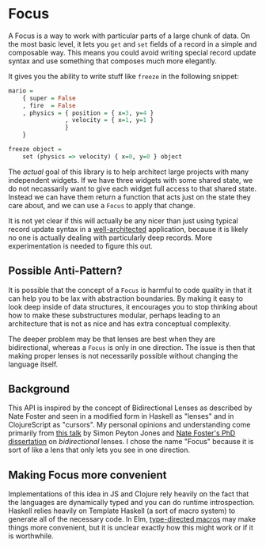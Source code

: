 # Focus

A Focus is a way to work with particular parts of a large chunk of data. On the
most basic level, it lets you `get` and `set` fields of a record in a simple and
composable way. This means you could avoid writing special record update syntax
and use something that composes much more elegantly.

It gives you the ability to write stuff like `freeze` in the following snippet:

```haskell
mario =
    { super = False
    , fire  = False
    , physics = { position = { x=3, y=4 }
                , velocity = { x=1, y=1 }
                }
    }

freeze object =
    set (physics => velocity) { x=0, y=0 } object
```

The *actual* goal of this library is to help architect large projects with many
independent widgets. If we have three widgets with some shared state, we do not
necassarily want to give each widget full access to that shared state. Instead
we can have them return a function that acts just on the state they care about,
and we can use a `Focus` to apply that change.

It is not yet clear if this will actually be any nicer than just using typical
record update syntax in a [well-architected][architecture] application, because
it is likely no one is actually dealing with particularly deep records. More
experimentation is needed to figure this out.

[architecture]: https://gist.github.com/evancz/2b2ba366cae1887fe621

## Possible Anti-Pattern?

It is possible that the concept of a `Focus` is harmful to code quality in that
it can help you to be lax with abstraction boundaries. By making it easy to
look deep inside of data structures, it encourages you to stop thinking about
how to make these substructures modular, perhaps leading to an architecture that
is not as nice and has extra conceptual complexity.

The deeper problem may be that lenses are best when they are bidirectional,
whereas a `Focus` is only in one direction. The issue is then that making proper
lenses is not necessarily possible without changing the language itself.

## Background

This API is inspired by the concept of Bidirectional Lenses as described by Nate
Foster and seen in a modified form in Haskell as "lenses" and in ClojureScript
as "cursors". My personal opinions and understanding come primarily from [this
talk][spj] by Simon Peyton Jones and [Nate Foster's PhD
dissertation][dissertation] on *bidirectional* lenses. I chose the name "Focus"
because it is sort of like a lens that only lets you see in one direction.

[spj]: https://skillsmatter.com/skillscasts/4251-lenses-compositional-data-access-and-manipulation
[dissertation]: http://www.cs.cornell.edu/~jnfoster/papers/jnfoster-dissertation.pdf

## Making Focus more convenient

Implementations of this idea in JS and Clojure rely heavily on the fact that the
languages are dynamically typed and you can do runtime introspection. Haskell
relies heavily on Template Haskell (a sort of macro system) to generate all of
the necessary code. In Elm, [type-directed macros][tdm] may make things more
convenient, but it is unclear exactly how this might work or if it is
worthwhile.

[tdm]: https://docs.google.com/document/d/11a7W5u2U6WkfVH5W8AMHz4I08cHnuJFtjVWjbcZtUO4/edit#heading=h.bw7ajrm0ql11
